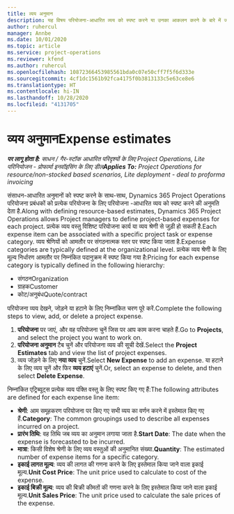 ```yaml
---
title: व्यय अनुमान
description: यह विषय परियोजना-आधारित व्यय को स्पष्ट करने या उनका आकलन करने के बारे में जानकारी देता है.
author: ruhercul
manager: Annbe
ms.date: 10/01/2020
ms.topic: article
ms.service: project-operations
ms.reviewer: kfend
ms.author: ruhercul
ms.openlocfilehash: 10872366453985561bda0c07e50cff7f5f6d333e
ms.sourcegitcommit: 4cf1dc1561b92fca4175f0b3813133c5e63ce8e6
ms.translationtype: HT
ms.contentlocale: hi-IN
ms.lasthandoff: 10/28/2020
ms.locfileid: "4131705"
---
```

# <a name="expense-estimates"></a><span data-ttu-id="18381-103">व्यय अनुमान</span><span class="sxs-lookup"><span data-stu-id="18381-103">Expense estimates</span></span>
<span data-ttu-id="18381-104">_**पर लागू होता है:** साधन / गैर-स्टॉक आधारित परिदृश्यों के लिए Project Operations, Lite परिनियोजन - प्रोफार्मा इनवॉइसिंग के लिए डील_</span><span class="sxs-lookup"><span data-stu-id="18381-104">_**Applies To:** Project Operations for resource/non-stocked based scenarios, Lite deployment - deal to proforma invoicing_</span></span>

<span data-ttu-id="18381-105">संसाधन-आधारित अनुमानों को स्पष्ट करने के साथ-साथ, Dynamics 365 Project Operations परियोजना प्रबंधकों को प्रत्येक परियोजना के लिए परियोजना -आधारित व्यय को स्पष्ट करने की अनुमति देता है.</span><span class="sxs-lookup"><span data-stu-id="18381-105">Along with defining resource-based estimates, Dynamics 365 Project Operations allows Project managers to define project-based expenses for each project.</span></span> <span data-ttu-id="18381-106">प्रत्येक व्यय वस्तु विशिष्ट परियोजना कार्य या व्यय श्रेणी से जुड़ी हो सकती है.</span><span class="sxs-lookup"><span data-stu-id="18381-106">Each expense item can be associated with a specific project task or expense category.</span></span> <span data-ttu-id="18381-107">व्यय श्रेणियों को आमतौर पर संगठनात्मक स्तर पर स्पष्ट किया जाता है.</span><span class="sxs-lookup"><span data-stu-id="18381-107">Expense categories are typically defined at the organizational level.</span></span> <span data-ttu-id="18381-108">प्रत्येक व्यय श्रेणी के लिए मूल्य निर्धारण आमतौर पर निम्नंकित पदानुक्रम में स्पष्ट किया गया है:</span><span class="sxs-lookup"><span data-stu-id="18381-108">Pricing for each expense category is typically defined in the following hierarchy:</span></span>

- <span data-ttu-id="18381-109">संगठन</span><span class="sxs-lookup"><span data-stu-id="18381-109">Organization</span></span>
- <span data-ttu-id="18381-110">ग्राहक</span><span class="sxs-lookup"><span data-stu-id="18381-110">Customer</span></span>
- <span data-ttu-id="18381-111">कोट/अनुबंध</span><span class="sxs-lookup"><span data-stu-id="18381-111">Quote/contract</span></span>

<span data-ttu-id="18381-112">परियोजना व्यय देखने, जोड़ने या हटाने के लिए निम्नांकित चरण पूरे करें.</span><span class="sxs-lookup"><span data-stu-id="18381-112">Complete the following steps to view, add, or delete a project expense.</span></span>

1. <span data-ttu-id="18381-113">**परियोजना** पर जाएं, और वह परियोजना चुनें जिस पर आप काम करना चाहते हैं.</span><span class="sxs-lookup"><span data-stu-id="18381-113">Go to **Projects**, and select the project you want to work on.</span></span>
2. <span data-ttu-id="18381-114">**परियोजना अनुमान** टैब चुनें और परियोजना व्यय की सूची देखें.</span><span class="sxs-lookup"><span data-stu-id="18381-114">Select the **Project Estimates** tab and view the list of project expenses.</span></span>
3. <span data-ttu-id="18381-115">व्यय जोड़ने के लिए **नया व्यय** चुनें.</span><span class="sxs-lookup"><span data-stu-id="18381-115">Select **New Expense** to add an expense.</span></span> <span data-ttu-id="18381-116">या हटाने के लिए व्यय चुनें और फिर **व्यय हटाएं** चुनें.</span><span class="sxs-lookup"><span data-stu-id="18381-116">Or, select an expense to delete, and then select **Delete Expense**.</span></span>

<span data-ttu-id="18381-117">निम्नांकित एट्रिब्यूट्स प्रत्येक व्यय पंक्ति वस्तु के लिए स्पष्ट किए गए हैं:</span><span class="sxs-lookup"><span data-stu-id="18381-117">The following attributes are defined for each expense line item:</span></span>

- <span data-ttu-id="18381-118">**श्रेणी**: आम समूहकरण परियोजना पर किए गए सभी व्यय का वर्णन करने में इस्तेमाल किए गए हैं.</span><span class="sxs-lookup"><span data-stu-id="18381-118">**Category**: The common groupings used to describe all expenses incurred on a project.</span></span>
- <span data-ttu-id="18381-119">**प्रारंभ तिथि**: वह तिथि जब व्यय का अनुमान लगाया जाता है.</span><span class="sxs-lookup"><span data-stu-id="18381-119">**Start Date**: The date when the expense is forecasted to be incurred.</span></span>
- <span data-ttu-id="18381-120">**मात्रा**: किसी विशेष श्रेणी के लिए व्यय वस्तुओं की अनुमानित संख्या.</span><span class="sxs-lookup"><span data-stu-id="18381-120">**Quantity**: The estimated number of expense items for a specific category.</span></span>
- <span data-ttu-id="18381-121">**इकाई लागत मूल्य**: व्यय की लागत की गणना करने के लिए इस्तेमाल किया जाने वाला इकाई मूल्य.</span><span class="sxs-lookup"><span data-stu-id="18381-121">**Unit Cost Price**: The unit price used to calculate to cost of the expense.</span></span>
- <span data-ttu-id="18381-122">**इकाई बिक्री मूल्य**: व्यय की बिक्री कीमतों की गणना करने के लिए इस्तेमाल किया जाने वाला इकाई मूल्य.</span><span class="sxs-lookup"><span data-stu-id="18381-122">**Unit Sales Price**: The unit price used to calculate the sale prices of the expense.</span></span>

